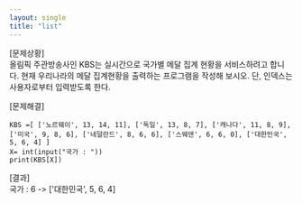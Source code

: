 ```yaml
---
layout: single
title: "list"
---
```



[문제상황]  
올림픽 주관방송사인 KBS는 실시간으로 국가별 메달 집계 현황을 
서비스하려고 합니다. 현재 우리나라의 메달 집계현황을 출력하는 
프로그램을 작성해 보시오. 단, 인덱스는 사용자로부터 입력받도록 
한다.

[문제해결]  
~~~  
KBS =[ ['노르웨이', 13, 14, 11], ['독일', 13, 8, 7], ['캐나다', 11, 8, 9], ['미국', 9, 8, 6], ['네덜란드', 8, 6, 6], ['스웨덴', 6, 6, 0], ['대한민국', 5, 6, 4] ]
X= int(input("국가 : "))
print(KBS[X])
~~~

[결과]  
국가 : 6 -> ['대한민국', 5, 6, 4]
